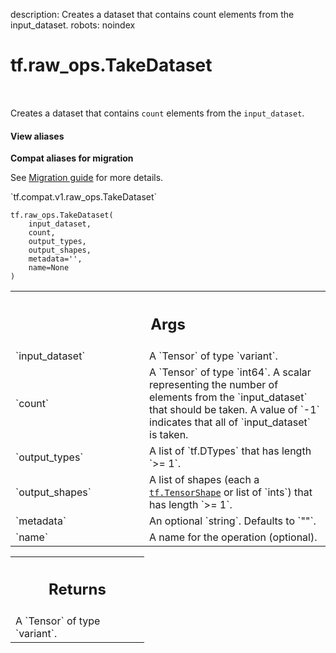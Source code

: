 description: Creates a dataset that contains count elements from the input_dataset.
robots: noindex

# tf.raw_ops.TakeDataset

<!-- Insert buttons and diff -->

<table class="tfo-notebook-buttons tfo-api nocontent" align="left">

</table>



Creates a dataset that contains `count` elements from the `input_dataset`.


<section class="expandable">
  <h4 class="showalways">View aliases</h4>
  <p>
<b>Compat aliases for migration</b>
<p>See
<a href="https://www.tensorflow.org/guide/migrate">Migration guide</a> for
more details.</p>
<p>`tf.compat.v1.raw_ops.TakeDataset`</p>
</p>
</section>

<pre class="devsite-click-to-copy prettyprint lang-py tfo-signature-link">
<code>tf.raw_ops.TakeDataset(
    input_dataset,
    count,
    output_types,
    output_shapes,
    metadata=&#x27;&#x27;,
    name=None
)
</code></pre>



<!-- Placeholder for "Used in" -->


<!-- Tabular view -->
 <table class="responsive fixed orange">
<colgroup><col width="214px"><col></colgroup>
<tr><th colspan="2"><h2 class="add-link">Args</h2></th></tr>

<tr>
<td>
`input_dataset`<a id="input_dataset"></a>
</td>
<td>
A `Tensor` of type `variant`.
</td>
</tr><tr>
<td>
`count`<a id="count"></a>
</td>
<td>
A `Tensor` of type `int64`.
A scalar representing the number of elements from the `input_dataset`
that should be taken. A value of `-1` indicates that all of `input_dataset`
is taken.
</td>
</tr><tr>
<td>
`output_types`<a id="output_types"></a>
</td>
<td>
A list of `tf.DTypes` that has length `>= 1`.
</td>
</tr><tr>
<td>
`output_shapes`<a id="output_shapes"></a>
</td>
<td>
A list of shapes (each a <a href="../../tf/TensorShape.md"><code>tf.TensorShape</code></a> or list of `ints`) that has length `>= 1`.
</td>
</tr><tr>
<td>
`metadata`<a id="metadata"></a>
</td>
<td>
An optional `string`. Defaults to `""`.
</td>
</tr><tr>
<td>
`name`<a id="name"></a>
</td>
<td>
A name for the operation (optional).
</td>
</tr>
</table>



<!-- Tabular view -->
 <table class="responsive fixed orange">
<colgroup><col width="214px"><col></colgroup>
<tr><th colspan="2"><h2 class="add-link">Returns</h2></th></tr>
<tr class="alt">
<td colspan="2">
A `Tensor` of type `variant`.
</td>
</tr>

</table>

